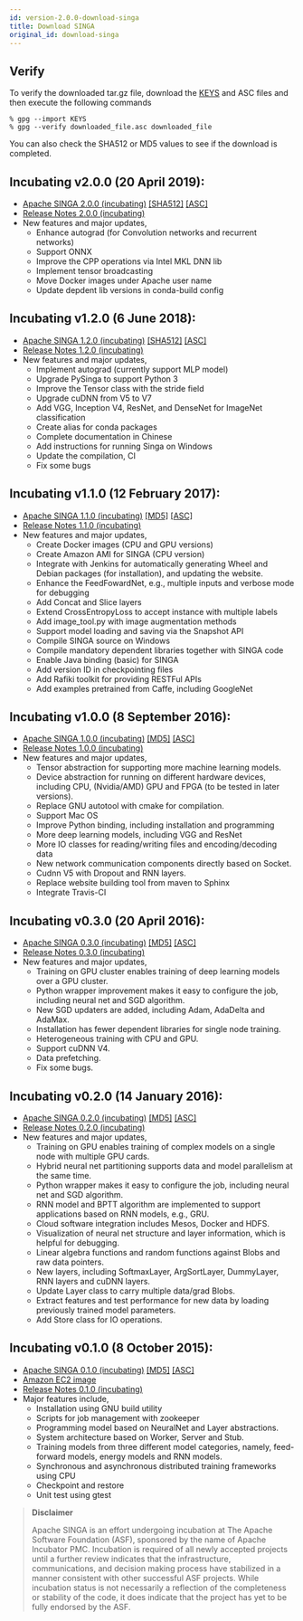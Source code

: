 ```yaml
---
id: version-2.0.0-download-singa
title: Download SINGA
original_id: download-singa
---
```


<!--- Licensed to the Apache Software Foundation (ASF) under one or more contributor license agreements.  See the NOTICE file distributed with this work for additional information regarding copyright ownership.  The ASF licenses this file to you under the Apache License, Version 2.0 (the "License"); you may not use this file except in compliance with the License.  You may obtain a copy of the License at http://www.apache.org/licenses/LICENSE-2.0 Unless required by applicable law or agreed to in writing, software distributed under the License is distributed on an "AS IS" BASIS, WITHOUT WARRANTIES OR CONDITIONS OF ANY KIND, either express or implied.  See the License for the specific language governing permissions and limitations under the License.  -->

## Verify
To verify the downloaded tar.gz file, download the [KEYS](https://www.apache.org/dist/incubator/singa/KEYS) and ASC files and then execute the following commands
```shell
% gpg --import KEYS
% gpg --verify downloaded_file.asc downloaded_file
```

You can also check the SHA512 or MD5 values to see if the download is completed.


## Incubating v2.0.0 (20 April 2019):
* [Apache SINGA 2.0.0 (incubating)](http://www.apache.org/dyn/closer.cgi/incubator/singa/2.0.0/apache-singa-incubating-2.0.0.tar.gz)
  [\[SHA512\]](https://www.apache.org/dist/incubator/singa/2.0.0/apache-singa-incubating-2.0.0.tar.gz.sha512)
  [\[ASC\]](https://www.apache.org/dist/incubator/singa/2.0.0/apache-singa-incubating-2.0.0.tar.gz.asc)
* [Release Notes 2.0.0 (incubating)](releases/RELEASE_NOTES_2.0.0.html)
* New features and major updates,
    * Enhance autograd (for Convolution networks and recurrent networks)
    * Support ONNX
    * Improve the CPP operations via Intel MKL DNN lib
    * Implement tensor broadcasting
    * Move Docker images under Apache user name
    * Update depdent lib versions in conda-build config


## Incubating v1.2.0 (6 June 2018):
* [Apache SINGA 1.2.0 (incubating)](https://archive.apache.org/dist/incubator/singa/1.2.0/apache-singa-incubating-1.2.0.tar.gz)
  [\[SHA512\]](https://archive.apache.org/dist/incubator/singa/1.2.0/apache-singa-incubating-1.2.0.tar.gz.sha512)
  [\[ASC\]](https://archive.apache.org/dist/incubator/singa/1.2.0/apache-singa-incubating-1.2.0.tar.gz.asc)
* [Release Notes 1.2.0 (incubating)](releases/RELEASE_NOTES_1.2.0.html)
* New features and major updates,
    * Implement autograd (currently support MLP model)
    * Upgrade PySinga to support Python 3
    * Improve the Tensor class with the stride field
    * Upgrade cuDNN from V5 to V7
    * Add VGG, Inception V4, ResNet, and DenseNet for ImageNet classification
    * Create alias for conda packages
    * Complete documentation in Chinese
    * Add instructions for running Singa on Windows
    * Update the compilation, CI
    * Fix some bugs



## Incubating v1.1.0 (12 February 2017):
* [Apache SINGA 1.1.0 (incubating)](https://archive.apache.org/dist/incubator/singa/1.1.0/apache-singa-incubating-1.1.0.tar.gz)
  [\[MD5\]](https://archive.apache.org/dist/incubator/singa/1.1.0/apache-singa-incubating-1.1.0.tar.gz.md5)
  [\[ASC\]](https://archive.apache.org/dist/incubator/singa/1.1.0/apache-singa-incubating-1.1.0.tar.gz.asc)
* [Release Notes 1.1.0 (incubating)](releases/RELEASE_NOTES_1.1.0.html)
* New features and major updates,
    * Create Docker images (CPU and GPU versions)
    * Create Amazon AMI for SINGA (CPU version)
    * Integrate with Jenkins for automatically generating Wheel and Debian packages (for installation), and updating the website.
    * Enhance the FeedFowardNet, e.g., multiple inputs and verbose mode for debugging
    * Add Concat and Slice layers
    * Extend CrossEntropyLoss to accept instance with multiple labels
    * Add image_tool.py with image augmentation methods
    * Support model loading and saving via the Snapshot API
    * Compile SINGA source on Windows
    * Compile mandatory dependent libraries together with SINGA code
    * Enable Java binding (basic) for SINGA
    * Add version ID in checkpointing files
    * Add Rafiki toolkit for providing RESTFul APIs
    * Add examples pretrained from Caffe, including GoogleNet



## Incubating v1.0.0 (8 September 2016):
* [Apache SINGA 1.0.0 (incubating)](https://archive.apache.org/dist/incubator/singa/1.0.0/apache-singa-incubating-1.0.0.tar.gz)
  [\[MD5\]](https://archive.apache.org/dist/incubator/singa/1.0.0/apache-singa-incubating-1.0.0.tar.gz.md5)
  [\[ASC\]](https://archive.apache.org/dist/incubator/singa/1.0.0/apache-singa-incubating-1.0.0.tar.gz.asc)
* [Release Notes 1.0.0 (incubating)](releases/RELEASE_NOTES_1.0.0.html)
* New features and major updates,
    * Tensor abstraction for supporting more machine learning models.
    * Device abstraction for running on different hardware devices, including CPU, (Nvidia/AMD) GPU and FPGA (to be tested in later versions).
    * Replace GNU autotool with cmake for compilation.
    * Support Mac OS
    * Improve Python binding, including installation and programming
    * More deep learning models, including VGG and ResNet
    * More IO classes for reading/writing files and encoding/decoding data
    * New network communication components directly based on Socket.
    * Cudnn V5 with Dropout and RNN layers.
    * Replace website building tool from maven to Sphinx
    * Integrate Travis-CI


## Incubating v0.3.0 (20 April 2016):
* [Apache SINGA 0.3.0 (incubating)](https://archive.apache.org/dist/incubator/singa/0.3.0/apache-singa-incubating-0.3.0.tar.gz)
  [\[MD5\]](https://archive.apache.org/dist/incubator/singa/0.3.0/apache-singa-incubating-0.3.0.tar.gz.md5)
  [\[ASC\]](https://archive.apache.org/dist/incubator/singa/0.3.0/apache-singa-incubating-0.3.0.tar.gz.asc)
* [Release Notes 0.3.0 (incubating)](releases/RELEASE_NOTES_0.3.0.html)
* New features and major updates,
    * Training on GPU cluster enables training of deep learning models over a GPU cluster.
    * Python wrapper improvement makes it easy to configure the job, including neural net and SGD algorithm.
    * New SGD updaters are added, including Adam, AdaDelta and AdaMax.
    * Installation has fewer dependent libraries for single node training.
    * Heterogeneous training with CPU and GPU.
    * Support cuDNN V4.
    * Data prefetching.
    * Fix some bugs.



## Incubating v0.2.0 (14 January 2016):
* [Apache SINGA 0.2.0 (incubating)](https://archive.apache.org/dist/incubator/singa/0.2.0/apache-singa-incubating-0.2.0.tar.gz)
  [\[MD5\]](https://archive.apache.org/dist/incubator/singa/0.2.0/apache-singa-incubating-0.2.0.tar.gz.md5)
  [\[ASC\]](https://archive.apache.org/dist/incubator/singa/0.2.0/apache-singa-incubating-0.2.0.tar.gz.asc)
* [Release Notes 0.2.0 (incubating)](releases/RELEASE_NOTES_0.2.0.html)
* New features and major updates,
    * Training on GPU enables training of complex models on a single node with multiple GPU cards.
    * Hybrid neural net partitioning supports data and model parallelism at the same time.
    * Python wrapper makes it easy to configure the job, including neural net and SGD algorithm.
    * RNN model and BPTT algorithm are implemented to support applications based on RNN models, e.g., GRU.
    * Cloud software integration includes Mesos, Docker and HDFS.
    * Visualization of neural net structure and layer information, which is helpful for debugging.
    * Linear algebra functions and random functions against Blobs and raw data pointers.
    * New layers, including SoftmaxLayer, ArgSortLayer, DummyLayer, RNN layers and cuDNN layers.
    * Update Layer class to carry multiple data/grad Blobs.
    * Extract features and test performance for new data by loading previously trained model parameters.
    * Add Store class for IO operations.


## Incubating v0.1.0 (8 October 2015):
* [Apache SINGA 0.1.0 (incubating)](https://archive.apache.org/dist/incubator/singa/apache-singa-incubating-0.1.0.tar.gz)
  [\[MD5\]](https://archive.apache.org/dist/incubator/singa/apache-singa-incubating-0.1.0.tar.gz.md5)
  [\[ASC\]](https://archive.apache.org/dist/incubator/singa/apache-singa-incubating-0.1.0.tar.gz.asc)
* [Amazon EC2 image](https://console.aws.amazon.com/ec2/v2/home?region=ap-southeast-1#LaunchInstanceWizard:ami=ami-b41001e6)
* [Release Notes 0.1.0 (incubating)](releases/RELEASE_NOTES_0.1.0.html)
* Major features include,
    * Installation using GNU build utility
    * Scripts for job management with zookeeper
    * Programming model based on NeuralNet and Layer abstractions.
    * System architecture based on Worker, Server and Stub.
    * Training models from three different model categories, namely, feed-forward models, energy models and RNN models.
    * Synchronous and asynchronous distributed training frameworks using CPU
    * Checkpoint and restore
    * Unit test using gtest

> **Disclaimer**
>
> Apache SINGA is an effort undergoing incubation at The Apache Software
> Foundation (ASF), sponsored by the name of Apache Incubator PMC. Incubation is
> required of all newly accepted projects until a further review indicates that
> the infrastructure, communications, and decision making process have stabilized
> in a manner consistent with other successful ASF projects. While incubation
> status is not necessarily a reflection of the completeness or stability of the
> code, it does indicate that the project has yet to be fully endorsed by the
> ASF.
